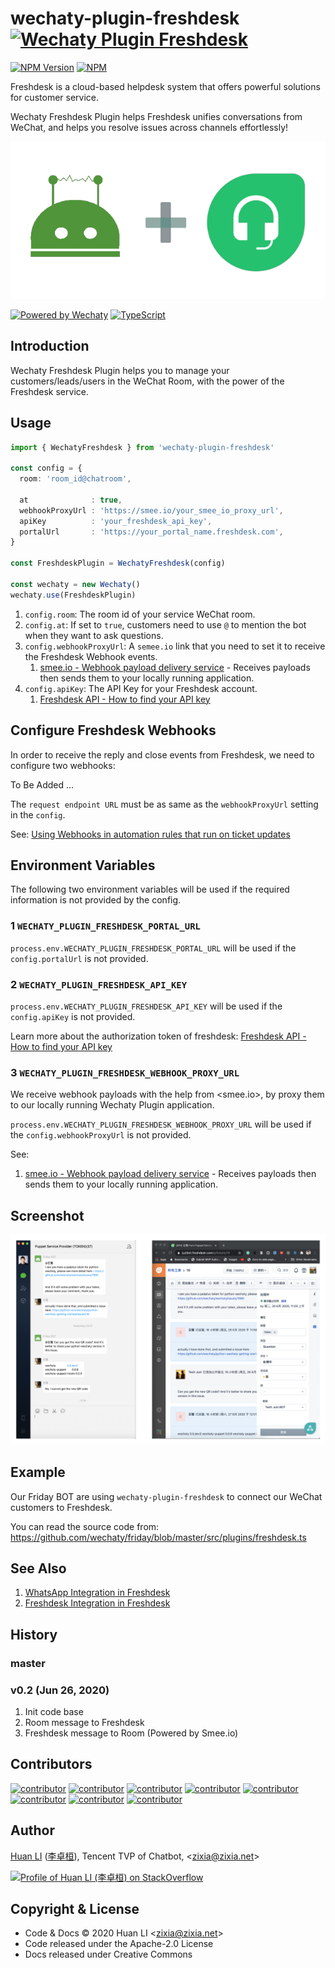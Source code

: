 # wechaty-plugin-freshdesk [![Wechaty Plugin Freshdesk](https://img.shields.io/badge/Wechaty%20Plugin-Freshdesk-brightgreen.svg)](https://github.com/wechaty/wechaty-plugin-freshdesk)

 [![NPM Version](https://img.shields.io/npm/v/wechaty-plugin-freshdesk?color=brightgreen)](https://www.npmjs.com/package/wechaty-plugin-freshdesk)
 [![NPM](https://github.com/wechaty/wechaty-plugin-freshdesk/workflows/NPM/badge.svg)](https://github.com/wechaty/wechaty-plugin-freshdesk/actions?query=workflow%3ANPM)

Freshdesk is a cloud-based helpdesk system that offers powerful solutions for customer service.

Wechaty Freshdesk Plugin helps Freshdesk unifies conversations from WeChat, and helps you resolve issues across channels effortlessly!

![Wechaty Plugin Freshdesk](docs/images/freshdesk-wechaty.png)

[![Powered by Wechaty](https://img.shields.io/badge/Powered%20By-Wechaty-brightgreen.svg)](https://github.com/Wechaty/wechaty)
[![TypeScript](https://img.shields.io/badge/%3C%2F%3E-TypeScript-blue.svg)](https://www.typescriptlang.org/)

## Introduction

Wechaty Freshdesk Plugin helps you to manage your customers/leads/users in the WeChat Room, with the power of the Freshdesk service.

## Usage

```ts
import { WechatyFreshdesk } from 'wechaty-plugin-freshdesk'

const config = {
  room: 'room_id@chatroom',

  at              : true,
  webhookProxyUrl : 'https://smee.io/your_smee_io_proxy_url',
  apiKey          : 'your_freshdesk_api_key',
  portalUrl       : 'https://your_portal_name.freshdesk.com',
}

const FreshdeskPlugin = WechatyFreshdesk(config)

const wechaty = new Wechaty()
wechaty.use(FreshdeskPlugin)
```

1. `config.room`: The room id of your service WeChat room.
1. `config.at`: If set to `true`, customers need to use `@` to mention the bot when they want to ask questions.
1. `config.webhookProxyUrl`: A `semee.io` link that you need to set it to receive the Freshdesk Webhook events.
    1. [smee.io - Webhook payload delivery service](https://smee.io/) - Receives payloads then sends them to your locally running application.
1. `config.apiKey`: The API Key for your Freshdesk account.
    1. [Freshdesk API - How to find your API key](https://support.freshdesk.com/support/solutions/articles/215517-how-to-find-your-api-key)

## Configure Freshdesk Webhooks

In order to receive the reply and close events from Freshdesk, we need to configure two webhooks:

To Be Added ...

The `request endpoint URL` must be as same as the `webhookProxyUrl` setting in the `config`.

See: [Using Webhooks in automation rules that run on ticket updates](https://support.freshdesk.com/support/solutions/articles/132589-using-webhooks-in-automation-rules-that-run-on-ticket-updates)

## Environment Variables

The following two environment variables will be used if the required information is not provided by the config.

### 1 `WECHATY_PLUGIN_FRESHDESK_PORTAL_URL`

`process.env.WECHATY_PLUGIN_FRESHDESK_PORTAL_URL` will be used if the `config.portalUrl` is not provided.

### 2 `WECHATY_PLUGIN_FRESHDESK_API_KEY`

`process.env.WECHATY_PLUGIN_FRESHDESK_API_KEY` will be used if the `config.apiKey` is not provided.

Learn more about the authorization token of freshdesk: [Freshdesk API - How to find your API key](https://support.freshdesk.com/support/solutions/articles/215517-how-to-find-your-api-key)

### 3 `WECHATY_PLUGIN_FRESHDESK_WEBHOOK_PROXY_URL`

We receive webhook payloads with the help from <smee.io>, by proxy them to our locally running Wechaty Plugin application.

`process.env.WECHATY_PLUGIN_FRESHDESK_WEBHOOK_PROXY_URL` will be used if the `config.webhookProxyUrl` is not provided.

See:

1. [smee.io - Webhook payload delivery service](https://smee.io/) - Receives payloads then sends them to your locally running application.

## Screenshot

![Wechaty Freshdesk Conversation](docs/images/wechaty-freshdesk-conversation.png)

## Example

Our Friday BOT are using `wechaty-plugin-freshdesk` to connect our WeChat customers to Freshdesk.

You can read the source code from: <https://github.com/wechaty/friday/blob/master/src/plugins/freshdesk.ts>

## See Also

1. [WhatsApp Integration in Freshdesk](https://support.freshdesk.com/support/solutions/articles/238137-whatsapp-integration)
1. [Freshdesk Integration in Freshdesk](https://support.freshchat.com/support/solutions/articles/50000000131-freshdesk-integration)

## History

### master

### v0.2 (Jun 26, 2020)

1. Init code base
1. Room message to Freshdesk
1. Freshdesk message to Room (Powered by Smee.io)

## Contributors

[![contributor](https://sourcerer.io/fame/huan/wechaty/wechaty-plugin-freshdesk/images/0)](https://sourcerer.io/fame/huan/wechaty/wechaty-plugin-freshdesk/links/0)
[![contributor](https://sourcerer.io/fame/huan/wechaty/wechaty-plugin-freshdesk/images/1)](https://sourcerer.io/fame/huan/wechaty/wechaty-plugin-freshdesk/links/1)
[![contributor](https://sourcerer.io/fame/huan/wechaty/wechaty-plugin-freshdesk/images/2)](https://sourcerer.io/fame/huan/wechaty/wechaty-plugin-freshdesk/links/2)
[![contributor](https://sourcerer.io/fame/huan/wechaty/wechaty-plugin-freshdesk/images/3)](https://sourcerer.io/fame/huan/wechaty/wechaty-plugin-freshdesk/links/3)
[![contributor](https://sourcerer.io/fame/huan/wechaty/wechaty-plugin-freshdesk/images/4)](https://sourcerer.io/fame/huan/wechaty/wechaty-plugin-freshdesk/links/4)
[![contributor](https://sourcerer.io/fame/huan/wechaty/wechaty-plugin-freshdesk/images/5)](https://sourcerer.io/fame/huan/wechaty/wechaty-plugin-freshdesk/links/5)
[![contributor](https://sourcerer.io/fame/huan/wechaty/wechaty-plugin-freshdesk/images/6)](https://sourcerer.io/fame/huan/wechaty/wechaty-plugin-freshdesk/links/6)
[![contributor](https://sourcerer.io/fame/huan/wechaty/wechaty-plugin-freshdesk/images/7)](https://sourcerer.io/fame/huan/wechaty/wechaty-plugin-freshdesk/links/7)

## Author

[Huan LI](https://github.com/huan) ([李卓桓](http://linkedin.com/in/zixia)),
Tencent TVP of Chatbot, \<zixia@zixia.net\>

[![Profile of Huan LI (李卓桓) on StackOverflow](https://stackexchange.com/users/flair/265499.png)](https://stackexchange.com/users/265499)

## Copyright & License

* Code & Docs © 2020 Huan LI \<zixia@zixia.net\>
* Code released under the Apache-2.0 License
* Docs released under Creative Commons
